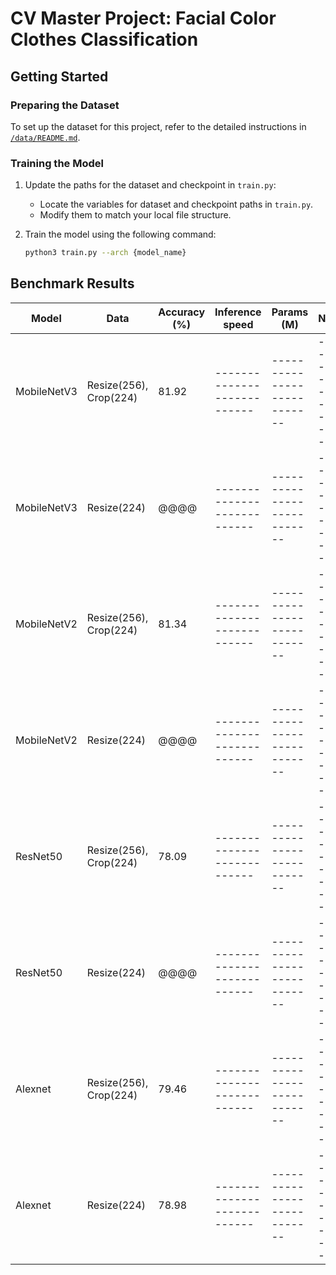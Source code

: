 # CV Master Project: Facial Color Clothes Classification

## Getting Started

### Preparing the Dataset
To set up the dataset for this project, refer to the detailed instructions in [`/data/README.md`](./data/README.md).

### Training the Model
1. Update the paths for the dataset and checkpoint in `train.py`:
   - Locate the variables for dataset and checkpoint paths in `train.py`.
   - Modify them to match your local file structure.

2. Train the model using the following command:
   ```bash
   python3 train.py --arch {model_name}
   ```

## Benchmark Results

| Model        | Data                            | Accuracy (%) | Inference speed           | Params (M)                  | Note                      |
|--------------|---------------------------------|--------------|---------------------------|---------------------------  |---------------------------|
| MobileNetV3  | Resize(256), Crop(224)          | 81.92        |---------------------------|---------------------------  |---------------------------|
| MobileNetV3  | Resize(224)                     | @@@@         |---------------------------|---------------------------  |---------------------------|
| MobileNetV2  | Resize(256), Crop(224)          | 81.34        |---------------------------|---------------------------  |---------------------------|
| MobileNetV2  | Resize(224)                     | @@@@         |---------------------------|---------------------------  |---------------------------|
| ResNet50     | Resize(256), Crop(224)          | 78.09        |---------------------------|---------------------------  |---------------------------|
| ResNet50     | Resize(224)                     | @@@@         |---------------------------|---------------------------  |---------------------------|
| Alexnet      | Resize(256), Crop(224)          | 79.46        |---------------------------|---------------------------  |---------------------------|
| Alexnet      | Resize(224)                     | 78.98        |---------------------------|---------------------------  |---------------------------|

